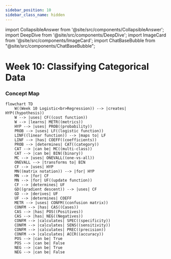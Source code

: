 ```yaml
---
sidebar_position: 10
sidebar_class_name: hidden
---
```


import CollapsibleAnswer from '@site/src/components/CollapsibleAnswer';
import DeepDive from '@site/src/components/DeepDive';
import ImageCard from '@site/src/components/ImageCard';
import ChatBaseBubble from "@site/src/components/ChatBaseBubble";

# Week 10: Classifying Categorical Data



<ChatBaseBubble/>

### Concept Map

```mermaid
flowchart TD
    W((Week 10 Logistic<br>Regression)) --> |creates| HYP((hypothesis))
    W --> |uses| CF((cost function))
    W --> |learns| METR((metrics))
    HYP --> |uses| PROB((probability))
    PROB --> |uses| LF((logistic function))
    LINF((linear function)) --> |maps to| LF
    LINF --> |has| COEFF((coefficients))
    PROB --> |determines| CAT((category))
    CAT --> |can be| MC((multi-class))
    CAT --> |can be| BIN((binary))
    MC --> |uses| ONEVALL((one-vs-all))
    ONEVALL --> |transforms to| BIN
    CF --> |uses| HYP
    MN((matrix notation)) --> |for| HYP
    MN --> |for| CF
    MN --> |for| UF((update function))
    CF --> |determines| UF
    GD((gradient descent)) --> |uses| CF
    GD --> |derives| UF
    UF --> |determines| COEFF
    METR --> |uses| CONFM((confusion matrix))
    CONFM --> |has| CAS((Cases))
    CAS --> |has| POS((Positives))
    CAS --> |has| NEG((Negatives))
    CONFM --> |calculates| SPEC((specificity))
    CONFM --> |calculates| SENS((sensitivity))
    CONFM --> |calculates| PREC((precision))
    CONFM --> |calculates| ACCR((accuracy))
    POS --> |can be| True
    POS --> |can be| False
    NEG --> |can be| True
    NEG --> |can be| False
```
<!-- <ImageCard path={"https://drive.google.com/uc?export=view&id=1wSyrCyG3fFRR-CSCKfMadnhngANKVrcU"} widthPercentage="100%"/> -->
